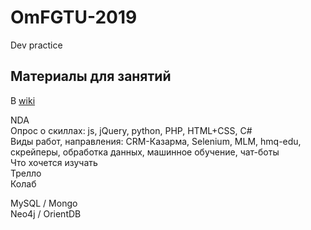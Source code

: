 # OmFGTU-2019
Dev practice

## Материалы для занятий
В [wiki](https://github.com/KalekinDmitry/OmFGTU-2019/wiki)  



NDA    
Опрос о скиллах: js, jQuery, python, PHP, HTML+CSS, C#    
Виды работ, направления: CRM-Казарма, Selenium, MLM, hmq-edu, скрейперы, обработка данных, машинное обучение, чат-боты    
Что хочется изучать    
Трелло  
Колаб  

MySQL / Mongo  
Neo4j / OrientDB  


